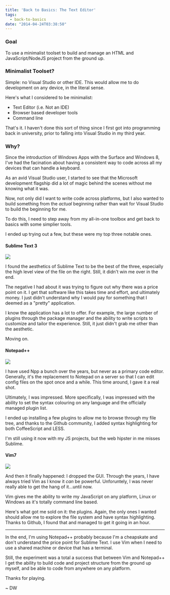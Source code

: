 ```yaml
---
title: 'Back to Basics: The Text Editor'
tags:
  - back-to-basics
date: "2014-04-24T03:38:50"
---
```


[1]: sublimetext.PNG
[2]: notepadpp.PNG
[3]: vim.png

### Goal

To use a minimalist toolset to build and manage an HTML and JavaScript/NodeJS project from the ground up.

### Minimalist Toolset?

Simple: no Visual Studio or other IDE. This would allow me to do development on any device, in the literal sense.

Here's what I considered to be minimalist:

*   Text Editor (i.e. Not an IDE)
*   Browser based developer tools
*   Command line

That's it. I haven't done this sort of thing since I first got into programming back in university, prior to falling into Visual Studio in my third year.

### Why?

Since the introduction of Windows Apps with the Surface and Windows 8, I've had the facination about having a consistent way to code across all my devices that can handle a keyboard.

As an avid Visual Studio user, I started to see that the Microsoft development flagship did a lot of magic behind the scenes without me knowing what it was.

Now, not only did I want to write code across platforms, but I also wanted to build something from the _actual_ beginning rather than wait for Visual Studio to build the beginning for me.

To do this, I need to step away from my all-in-one toolbox and get back to basics with some simplier tools.

I ended up trying out a few, but these were my top three notable ones.

#### Sublime Text 3

![][1]

I found the aesthetics of Sublime Text to be the best of the three,  especially the high level view of the file on the right. Still, it didn't win me over in the end.

The negative I had about it was trying to figure out why there was a price point on it. I get that software like this takes time and effort, and ultimately money. I just didn't understand why I would pay for something that I deemed as a "pretty" application.

I know the application has a lot to offer. For example, the large number of plugins through the package manager and the ability to write scripts to customize and tailor the experience. Still, it just didn't grab me other than the aesthetic.

Moving on.

#### Notepad++

![][2]

I have used Npp a bunch over the years, but never as a primary code editor. Generally, it's the replacement to Notepad on a server so that I can edit config files on the spot once and a while. This time around, I gave it a real shot.

Ultimately, I was impressed. More specifically, I was impressed with the ability to set the syntax colouring on any language and the officially managed plugin list.

I ended up installing a few plugins to allow me to browse through my file tree, and thanks to the Github community, I added syntax highlighting for both CoffeeScript and LESS.

I'm still using it now with my JS projects, but the web hipster in me misses Sublime.

#### Vim7

![][3]

And then it finally happened: I dropped the GUI. Through the years, I have always tried Vim as I know it _can_ be powerful. Unforuntely, I was never really able to get the hang of it...until now.

Vim gives me the ability to write my JavaScript on any platform, Linux or Windows as it's totally command line based.

Here's what got me sold on it: the plugins. Again, the only ones I wanted should allow me to explore the file system and have syntax highlighting. Thanks to Github, I found that and managed to get it going in an hour.

* * *

In the end, I'm using Notepad++ probably because I'm a cheapskate and don't understand the price point for Sublime Text. I use Vim when I need to use a shared machine or device that has a terminal.

Still, the experiment was a total a success that between Vim and Notepad++ I get the ability to build code and project structure from the ground up myself, and be able to code from anywhere on any platform.

Thanks for playing.

~ DW